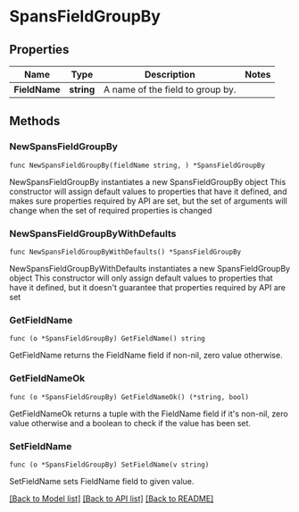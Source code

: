 # SpansFieldGroupBy

## Properties

Name | Type | Description | Notes
------------ | ------------- | ------------- | -------------
**FieldName** | **string** | A name of the field to group by. | 

## Methods

### NewSpansFieldGroupBy

`func NewSpansFieldGroupBy(fieldName string, ) *SpansFieldGroupBy`

NewSpansFieldGroupBy instantiates a new SpansFieldGroupBy object
This constructor will assign default values to properties that have it defined,
and makes sure properties required by API are set, but the set of arguments
will change when the set of required properties is changed

### NewSpansFieldGroupByWithDefaults

`func NewSpansFieldGroupByWithDefaults() *SpansFieldGroupBy`

NewSpansFieldGroupByWithDefaults instantiates a new SpansFieldGroupBy object
This constructor will only assign default values to properties that have it defined,
but it doesn't guarantee that properties required by API are set

### GetFieldName

`func (o *SpansFieldGroupBy) GetFieldName() string`

GetFieldName returns the FieldName field if non-nil, zero value otherwise.

### GetFieldNameOk

`func (o *SpansFieldGroupBy) GetFieldNameOk() (*string, bool)`

GetFieldNameOk returns a tuple with the FieldName field if it's non-nil, zero value otherwise
and a boolean to check if the value has been set.

### SetFieldName

`func (o *SpansFieldGroupBy) SetFieldName(v string)`

SetFieldName sets FieldName field to given value.



[[Back to Model list]](../README.md#documentation-for-models) [[Back to API list]](../README.md#documentation-for-api-endpoints) [[Back to README]](../README.md)


